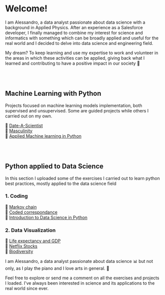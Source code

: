 # Welcome! 

I am Alessandro, a data analyst passionate about data science with a background in Applied Physics. After an experience as a Salesforce developer, I finally managed to combine my interest for science and informatics with something which can be broadly applied and useful for the real world and I decided to delve into data science and engineering field.

My dream? To keep learning and use my expertise to work and volunteer in the areas in which these activities can be applied, giving back what I learned and contributing to have a positive impact in our society :slightly_smiling_face:

<br/>
<br/>

## Machine Learning with Python

Projects focused on machine learning models implementation, both supervised and unsupervised. Some are guided projects while others I carried out on my own.

:blue_book: [Date-A-Scientist](https://github.com/AleGuarnieri/aleguarnieri.github.io/tree/master/Date-a-Scientist)  
:orange_book: [Masculinity](https://github.com/AleGuarnieri/aleguarnieri.github.io/tree/master/Masculinity)  
:green_book: [Applied Machine learning in Python](https://github.com/AleGuarnieri/aleguarnieri.github.io/tree/master/Applied%20Machine%20learning%20in%20Python)  

<br/>
<br/>

## Python applied to Data Science

In this section I uploaded some of the exercises I carried out to learn python best practices, mostly applied to the data science field

### 1. Coding
:orange_book: [Markov chain](https://github.com/AleGuarnieri/aleguarnieri.github.io/tree/master/Python_Capstone_Project)  
:green_book: [Coded correspondance](https://github.com/AleGuarnieri/aleguarnieri.github.io/tree/master/Coded%20correspondence)  
:ledger: [Introduction to Data Science in Python](https://github.com/AleGuarnieri/aleguarnieri.github.io/tree/master/Introduction%20to%20Data%20Science%20in%20Python)  

### 2. Data Visualization
:green_book: [Life expectancy and GDP](https://github.com/AleGuarnieri/aleguarnieri.github.io/tree/master/Life%20expectancy%20and%20GDP)  
:ledger: [Netflix Stocks](https://github.com/AleGuarnieri/aleguarnieri.github.io/tree/master/Netflix%20Stocks)  
:blue_book: [Biodiversity](https://github.com/AleGuarnieri/aleguarnieri.github.io/tree/master/Biodiversity)  







I am Alessandro, a data analyst passionate about data science :bar_chart: but not only, as I play the piano and I love arts in general. :musical_score:

Feel free to explore or send me a comment on all the exercises and projects I loaded.
I've always been interested in science and its applications to the real world since ever.
